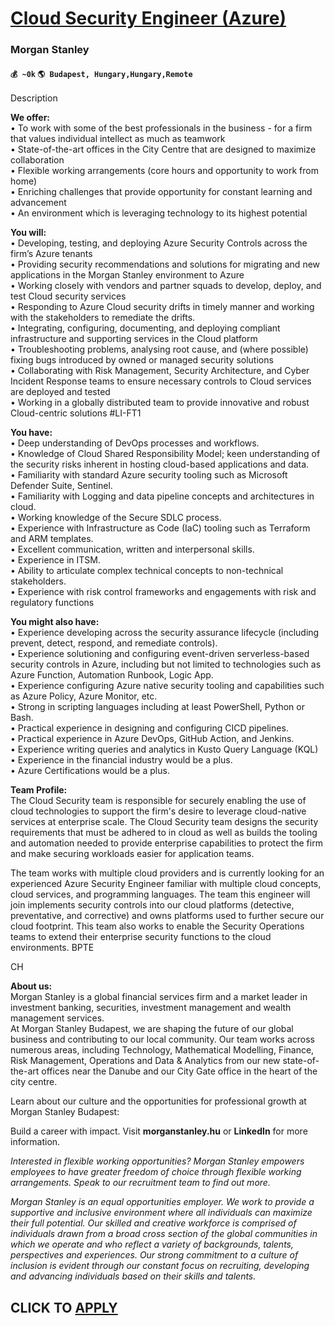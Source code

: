 # [Cloud Security Engineer (Azure)](https://www.remotewlb.com/apply/cloud-security-engineer-azure)  
### Morgan Stanley  
#### `💰 ~0k` `🌎 Budapest, Hungary,Hungary,Remote`  

Description

**We offer:**  
• To work with some of the best professionals in the business - for a firm that values individual intellect as much as teamwork  
• State-of-the-art offices in the City Centre that are designed to maximize collaboration  
• Flexible working arrangements (core hours and opportunity to work from home)  
• Enriching challenges that provide opportunity for constant learning and advancement  
• An environment which is leveraging technology to its highest potential

**You will:**  
• Developing, testing, and deploying Azure Security Controls across the firm’s Azure tenants  
• Providing security recommendations and solutions for migrating and new applications in the Morgan Stanley environment to Azure  
• Working closely with vendors and partner squads to develop, deploy, and test Cloud security services  
• Responding to Azure Cloud security drifts in timely manner and working with the stakeholders to remediate the drifts.  
• Integrating, configuring, documenting, and deploying compliant infrastructure and supporting services in the Cloud platform  
• Troubleshooting problems, analysing root cause, and (where possible) fixing bugs introduced by owned or managed security solutions  
• Collaborating with Risk Management, Security Architecture, and Cyber Incident Response teams to ensure necessary controls to Cloud services are deployed and tested  
• Working in a globally distributed team to provide innovative and robust Cloud-centric solutions #LI-FT1

**You have:**  
• Deep understanding of DevOps processes and workflows.  
• Knowledge of Cloud Shared Responsibility Model; keen understanding of the security risks inherent in hosting cloud-based applications and data.  
• Familiarity with standard Azure security tooling such as Microsoft Defender Suite, Sentinel.  
• Familiarity with Logging and data pipeline concepts and architectures in cloud.  
• Working knowledge of the Secure SDLC process.  
• Experience with Infrastructure as Code (IaC) tooling such as Terraform and ARM templates.  
• Excellent communication, written and interpersonal skills.  
• Experience in ITSM.  
• Ability to articulate complex technical concepts to non-technical stakeholders.  
• Experience with risk control frameworks and engagements with risk and regulatory functions

**You might also have:**  
• Experience developing across the security assurance lifecycle (including prevent, detect, respond, and remediate controls).  
• Experience solutioning and configuring event-driven serverless-based security controls in Azure, including but not limited to technologies such as Azure Function, Automation Runbook, Logic App.  
• Experience configuring Azure native security tooling and capabilities such as Azure Policy, Azure Monitor, etc.  
• Strong in scripting languages including at least PowerShell, Python or Bash.  
• Practical experience in designing and configuring CICD pipelines.  
• Practical experience in Azure DevOps, GitHub Action, and Jenkins.  
• Experience writing queries and analytics in Kusto Query Language (KQL)  
• Experience in the financial industry would be a plus.  
• Azure Certifications would be a plus.

**Team Profile:**  
The Cloud Security team is responsible for securely enabling the use of cloud technologies to support the firm's desire to leverage cloud-native services at enterprise scale. The Cloud Security team designs the security requirements that must be adhered to in cloud as well as builds the tooling and automation needed to provide enterprise capabilities to protect the firm and make securing workloads easier for application teams.

The team works with multiple cloud providers and is currently looking for an experienced Azure Security Engineer familiar with multiple cloud concepts, cloud services, and programming languages. The team this engineer will join implements security controls into our cloud platforms (detective, preventative, and corrective) and owns platforms used to further secure our cloud footprint. This team also works to enable the Security Operations teams to extend their enterprise security functions to the cloud environments. BPTE

CH

**About us:**  
Morgan Stanley is a global financial services firm and a market leader in investment banking, securities, investment management and wealth management services.  
At Morgan Stanley Budapest, we are shaping the future of our global business and contributing to our local community. Our team works across numerous areas, including Technology, Mathematical Modelling, Finance, Risk Management, Operations and Data & Analytics from our new state-of-the-art offices near the Danube and our City Gate office in the heart of the city centre.

Learn about our culture and the opportunities for professional growth at Morgan Stanley Budapest:

Build a career with impact. Visit **morganstanley.hu** or **LinkedIn** for more information.

  
  
_Interested in flexible working opportunities? Morgan Stanley empowers employees to have greater freedom of choice through flexible working arrangements. Speak to our recruitment team to find out more._

_Morgan Stanley is an equal opportunities employer. We work to provide a supportive and inclusive environment where all individuals can maximize their full potential. Our skilled and creative workforce is comprised of individuals drawn from a broad cross section of the global communities in which we operate and who reflect a variety of backgrounds, talents, perspectives and experiences. Our strong commitment to a culture of inclusion is evident through our constant focus on recruiting, developing and advancing individuals based on their skills and talents._

  
## CLICK TO [APPLY](https://www.remotewlb.com/apply/cloud-security-engineer-azure)

